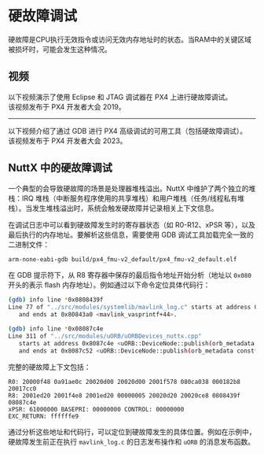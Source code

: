 

# 硬故障调试

硬故障是CPU执行无效指令或访问无效内存地址时的状态。当RAM中的关键区域被损坏时，可能会发生这种情况。

## 视频

以下视频演示了使用 Eclipse 和 JTAG 调试器在 PX4 上进行硬故障调试。  
该视频发布于 PX4 开发者大会 2019。

<lite-youtube videoid="KZkAM_PVOi0" title="Hardfault debugging on PX4"/>

---

以下视频介绍了通过 GDB 进行 PX4 高级调试的可用工具（包括硬故障调试）。  
该视频发布于 PX4 开发者大会 2023。

<lite-youtube videoid="1c4TqEn3MZ0" title="Debugging PX4 - Niklas Hauser, Auterion AG"/>

## NuttX 中的硬故障调试

一个典型的会导致硬故障的场景是处理器堆栈溢出。NuttX 中维护了两个独立的堆栈：IRQ 堆栈（中断服务程序使用的共享堆栈）和用户堆栈（任务/线程私有堆栈）。当发生堆栈溢出时，系统会触发硬故障并记录相关上下文信息。

在调试日志中可以看到硬故障发生时的寄存器状态（如 R0-R12、xPSR 等），以及最后执行的内存地址。要解析这些信息，需要使用 GDB 调试工具加载完全一致的二进制文件：

```sh
arm-none-eabi-gdb build/px4_fmu-v2_default/px4_fmu-v2_default.elf
```

在 GDB 提示符下，从 R8 寄存器中保存的最后指令地址开始分析（地址以 `0x080` 开头的表示 flash 内存地址）。例如通过以下命令定位具体代码行：

```sh
(gdb) info line *0x0808439f
Line 77 of "../src/modules/systemlib/mavlink_log.c" starts at address 0x8084398 <mavlink_vasprintf+36>
   and ends at 0x80843a0 <mavlink_vasprintf+44>.
```

```sh
(gdb) info line *0x08087c4e
Line 311 of "../src/modules/uORB/uORBDevices_nuttx.cpp"
   starts at address 0x8087c4e <uORB::DeviceNode::publish(orb_metadata const*, void*, void const*)+2>
   and ends at 0x8087c52 <uORB::DeviceNode::publish(orb_metadata const*, void*, void const*)+6>.
```

完整的硬故障上下文包括：
```
R0: 20000f48 0a91ae0c 20020d00 20020d00 2001f578 080ca038 000182b8 20017cc0
R8: 2001ed20 2001f4e8 2001ed20 00000005 20020d20 20020ce8 0808439f 08087c4e
xPSR: 61000000 BASEPRI: 00000000 CONTROL: 00000000
EXC_RETURN: ffffffe9
```

通过分析这些地址和代码行，可以定位到硬故障发生的具体位置。例如在示例中，硬故障发生前正在执行 `mavlink_log.c` 的日志发布操作和 `uORB` 的消息发布函数。
